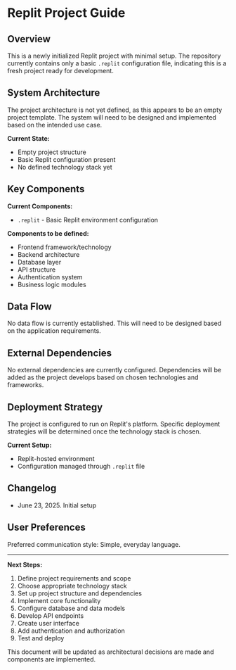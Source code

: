 # Replit Project Guide

## Overview

This is a newly initialized Replit project with minimal setup. The repository currently contains only a basic `.replit` configuration file, indicating this is a fresh project ready for development.

## System Architecture

The project architecture is not yet defined, as this appears to be an empty project template. The system will need to be designed and implemented based on the intended use case.

**Current State:**
- Empty project structure
- Basic Replit configuration present
- No defined technology stack yet

## Key Components

**Current Components:**
- `.replit` - Basic Replit environment configuration

**Components to be defined:**
- Frontend framework/technology
- Backend architecture
- Database layer
- API structure
- Authentication system
- Business logic modules

## Data Flow

No data flow is currently established. This will need to be designed based on the application requirements.

## External Dependencies

No external dependencies are currently configured. Dependencies will be added as the project develops based on chosen technologies and frameworks.

## Deployment Strategy

The project is configured to run on Replit's platform. Specific deployment strategies will be determined once the technology stack is chosen.

**Current Setup:**
- Replit-hosted environment
- Configuration managed through `.replit` file

## Changelog

- June 23, 2025. Initial setup

## User Preferences

Preferred communication style: Simple, everyday language.

---

**Next Steps:**
1. Define project requirements and scope
2. Choose appropriate technology stack
3. Set up project structure and dependencies
4. Implement core functionality
5. Configure database and data models
6. Develop API endpoints
7. Create user interface
8. Add authentication and authorization
9. Test and deploy

This document will be updated as architectural decisions are made and components are implemented.